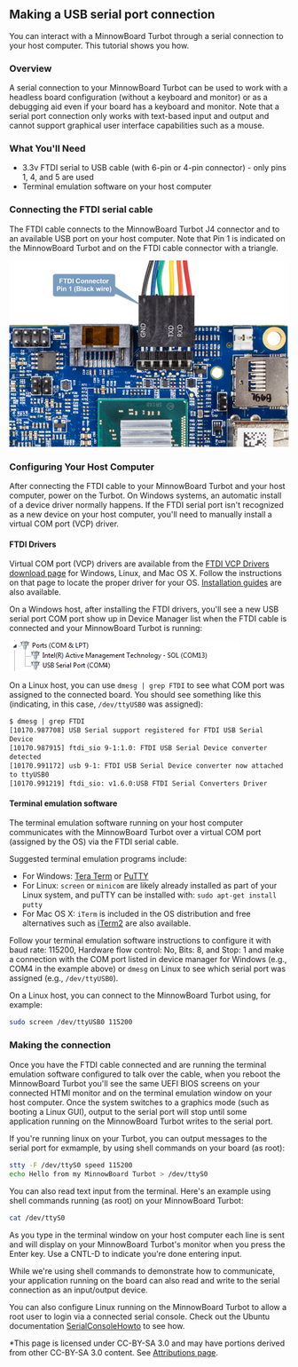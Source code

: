 ## Making a USB serial port connection

You can interact with a MinnowBoard Turbot through a serial connection to your
host computer.  This tutorial shows you how.

### Overview
A serial 
connection to your MinnowBoard Turbot can be used to work with a headless board 
configuration (without a keyboard and monitor) or as a debugging aid even if 
your board has a keyboard and monitor. Note that a serial port connection only 
works with text-based input and output and cannot support graphical user 
interface capabilities such as a mouse. 

### What You'll Need

* 3.3v FTDI serial to USB cable (with 6-pin or 4-pin connector) - only pins
  1, 4, and 5 are used
* Terminal emulation software on your host computer

### Connecting the FTDI serial cable

The FTDI cable connects to the MinnowBoard Turbot J4 connector and to an available
USB port on your host computer.  Note that Pin 1 is indicated on the MinnowBoard
Turbot and on the FTDI cable connector with a triangle. 

![FTDI serial connection to MinnowBoard Turbot](elements/tuto-reader/tutorials/ftdi-serial-connection/docs/MinnowBoard-Turbot-FTDI.png)

### Configuring Your Host Computer

After connecting the FTDI cable to your MinnowBoard Turbot and your host computer, 
power on the Turbot.  On Windows systems, an automatic install of a device
driver normally happens. If the FTDI serial port isn't recognized as a new
device on your host computer, you'll need to manually install a virtual COM 
port (VCP) driver.

#### FTDI Drivers

Virtual COM port (VCP) drivers are available from the 
[FTDI VCP Drivers download page](http://www.ftdichip.com/Drivers/VCP.htm) for
Windows, Linux, and Mac OS X.  Follow the instructions on that page to locate
the proper driver for your OS.  [Installation guides](http://www.ftdichip.com/Support/Documents/InstallGuides.htm)
are also available.


On a Windows host, after installing the FTDI drivers, you'll see a new USB 
serial port COM port show up in Device Manager list when the FTDI cable is 
connected and your MinnowBoard Turbot is running:

![FTDI COM port](elements/tuto-reader/tutorials/ftdi-serial-connection/docs/device-manager-COMport.png)

On a Linux host, you can use `dmesg | grep FTDI` to see what COM port was 
assigned to the connected board.  You should see something like this 
(indicating, in this case, `/dev/ttyUSB0` was assigned):

``` console
$ dmesg | grep FTDI
[10170.987708] USB Serial support registered for FTDI USB Serial Device
[10170.987915] ftdi_sio 9-1:1.0: FTDI USB Serial Device converter detected
[10170.991172] usb 9-1: FTDI USB Serial Device converter now attached to ttyUSB0
[10170.991219] ftdi_sio: v1.6.0:USB FTDI Serial Converters Driver
```

#### Terminal emulation software

The terminal emulation software running on your host computer communicates with
the MinnowBoard Turbot over a virtual COM port (assigned by the OS) via the FTDI
serial cable.

Suggested terminal emulation programs include:  
* For Windows: [Tera Term](https://osdn.net/projects/ttssh2/releases/) or 
  [PuTTY](http://www.putty.org/) 
* For Linux: `screen` or `minicom` are likely already installed as part of your
  Linux system, and puTTY can be installed with: `sudo apt-get install putty` 
* For Mac OS X: `iTerm` is included in the OS distribution and free alternatives
  such as [iTerm2](http://www.iterm2.com) are also available.

Follow your terminal emulation software instructions to configure it
with baud rate: 115200, Hardware flow control: No, Bits: 8, and Stop: 1 and 
make a connection with the COM port listed in device manager for Windows (e.g., 
COM4 in the example above) or `dmesg` on Linux to see which serial
port was assigned (e.g., `/dev/ttyUSB0`).

On a Linux host, you can connect to the MinnowBoard Turbot using, for example:

``` bash
sudo screen /dev/ttyUSB0 115200
```

### Making the connection

Once you have the FTDI cable connected and are running the terminal emulation
software configured to talk over the cable, when you reboot the MinnowBoard
Turbot you'll see the same UEFI BIOS screens on your connected HTMI monitor and on
the terminal emulation window on your host computer.  Once the system switches
to a graphics mode (such as booting a Linux GUI), output to the serial port will
stop until some application running on the MinnowBoard Turbot writes to the serial port.

If you're running linux on your Turbot, you can output messages to the 
serial port for exmample, by using shell commands on your board (as root):

``` bash
stty -F /dev/ttyS0 speed 115200
echo Hello from my MinnowBoard Turbot > /dev/ttyS0
```

You can also read text input from the terminal.  Here's an example using shell
commands running (as root) on your MinnowBoard Turbot:

``` bash
cat /dev/ttyS0
```

As you type in the terminal window on your host computer each line is sent and 
will display on your MinnowBoard Turbot's monitor when you press the Enter key.  Use a 
CNTL-D to indicate you're done entering input.

While we're using shell commands to demonstrate how to communicate, your 
application running on the board can also read and write to the serial 
connection as an input/output device.

You can also configure Linux running on the MinnowBoard Turbot to allow a root user to 
login via a connected serial console. Check out the Ubuntu 
documentation [SerialConsoleHowto](https://help.ubuntu.com/community/SerialConsoleHowto)
to see how.

*This page is licensed under CC-BY-SA 3.0 and may have portions derived from other CC-BY-SA 3.0 content. See [Attributions page](attributions).